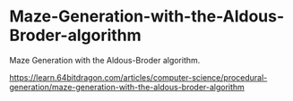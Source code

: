 # Maze-Generation-with-the-Aldous-Broder-algorithm
Maze Generation with the Aldous-Broder algorithm.

https://learn.64bitdragon.com/articles/computer-science/procedural-generation/maze-generation-with-the-aldous-broder-algorithm
